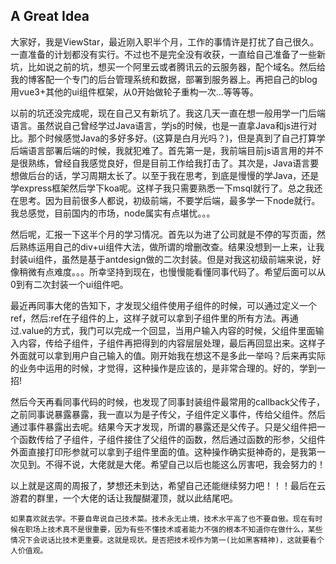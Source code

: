 ## A Great Idea

​	大家好，我是ViewStar，最近刚入职半个月，工作的事情许是打扰了自己很久。一直准备的计划都没有实行。不过也不是完全没有收获，一直给自己准备了一些新坑，比如说之前的坑，想买一个阿里云或者腾讯云的云服务器，配个域名。然后给我的博客配一个专门的后台管理系统和数据，部署到服务器上。再把自己的blog用vue3+其他的ui组件框架，从0开始做轮子重构一次...等等等。

​	以前的坑还没完成呢，现在自己又有新坑了。我这几天一直在想一般用学一门后端语言。虽然说自己曾经学过Java语言，学js的时候，也是一直拿Java和js进行对比。那个时候感觉Java的多好多好。(这算是白月光吗？)，但是真到了自己打算学后端语言部署后端的时候，我就犯难了。首先第一是，我前端目前js语言用的并不是很熟练，曾经自我感觉良好，但是目前工作给我打击了。其次是，Java语言要想做后台的话，学习周期太长了。以至于我在思考，到底是慢慢的学Java，还是学express框架然后学下koa呢。这样子我只需要熟悉一下msql就行了。总之我还在思考。因为目前很多人都说，初级前端，不要学后端，最多学一下node就行。我总感觉，目前国内的市场，node属实有点堪忧。。。

​	然后呢，汇报一下这半个月的学习情况。首先以为进了公司就是不停的写页面，然后熟练运用自己的div+ui组件大法，做所谓的增删改查。结果没想到一上来，让我封装ui组件，虽然是基于antdesign做的二次封装。但是对我这初级前端来说，好像稍微有点难度。。。所幸坚持到现在，也慢慢能看懂同事代码了。希望后面可以从0到有二次封装一个ui组件吧。

​	最近再同事大佬的告知下，才发现父组件使用子组件的时候，可以通过定义一个ref，然后:ref在子组件的上，这样子就可以拿到子组件里的所有方法。再通过.value的方式，我门可以完成一个回显，当用户输入内容的时候，父组件里面输入内容，传给子组件，子组件再把得到的内容层层处理，最后再回显出来。这样子外面就可以拿到用户自己输入的值。刚开始我在想这不是多此一举吗？后来再实际的业务中运用的时候，才觉得，这种操作是应该的，是非常合理的。好的，学到一招!

​	然后今天再看同事代码的时候，也发现了同事封装组件最常用的callback父传子，之前同事说暴露暴露，我一直以为是子传父，子组件定义事件，传给父组件。然后通过事件暴露出去呢。结果今天才发现，所谓的暴露还是父传子。只是父组件把一个函数传给了子组件，子组件接住了父组件的函数，然后通过函数的形参，父组件外面直接打印形参就可以拿到子组件里面的值。这种操作确实挺神奇的，是我第一次见到。不得不说，大佬就是大佬。希望自己以后也能这么厉害吧，我会努力的！

​	以上就是这周的周报了，梦想还未到达，希望自己还能继续努力吧！！！最后在云游君的群里，一个大佬的话让我醍醐灌顶，就以此结尾吧。

`如果喜欢就去学。不要自卑说自己技术菜。技术永无止境，技术水平高了也不要自傲。现在有时候在职场上技术真不是很重要，因为有些不懂技术或者能力不强的根本不知道你在做什么，某些情况下会说话比技术更重要。这就是现状。是否把技术视作为第一(比如黑客精神)，这就要看个人价值观。`